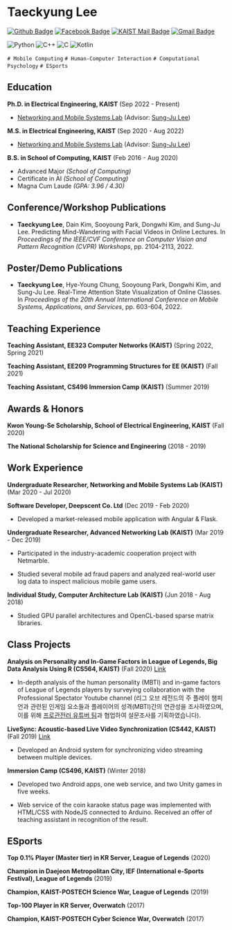 Taeckyung Lee
=============

[![Github Badge](https://img.shields.io/badge/Github-181717?style=flat-square&logo=Github&logoColor=white)](https://github.com/terry00123)
[![Facebook Badge](https://img.shields.io/badge/facebook-1877f2?style=flat-square&logo=facebook&logoColor=white&link=https://www.facebook.com/profile.php?id=100004804684905)](https://www.facebook.com/profile.php?id=100004804684905)
[![KAIST Mail Badge](https://img.shields.io/badge/KAIST_Mail-1487c8?style=flat-square&logo=Gmail&logoColor=white&link=mailto:terry00123@kaist.ac.kr)](mailto:terry00123@kaist.ac.kr)
[![Gmail Badge](https://img.shields.io/badge/Gmail-d14836?style=flat-square&logo=Gmail&logoColor=white&link=mailto:terry00123@gmail.com)](mailto:terry00123@gmail.com)

![Python](https://img.shields.io/badge/-Python-3776AB?style=flat&logo=python&logoColor=FFFFFF)
![C++](https://img.shields.io/badge/-C++-00599C?style=flat&logo=c%2B%2B&logoColor=FFFFFF)
![C](https://img.shields.io/badge/-C-888888?style=flat&logo=c&logoColor=FFFFFF)
![Kotlin](https://img.shields.io/badge/-Kotlin-0095D5?style=flat&logo=kotlin&logoColor=FFFFFF)

`# Mobile Computing` `# Human-Computer Interaction` `# Computational Psychology` `# ESports`


Education
---------

**Ph.D. in Electrical Engineering, KAIST** (Sep 2022 - Present)

- [Networking and Mobile Systems Lab](https://nmsl.kaist.ac.kr) (Advisor: [Sung-Ju Lee](https://sites.google.com/site/wewantsj/))

**M.S. in Electrical Engineering, KAIST** (Sep 2020 - Aug 2022)

- [Networking and Mobile Systems Lab](https://nmsl.kaist.ac.kr) (Advisor: [Sung-Ju Lee](https://sites.google.com/site/wewantsj/))

**B.S. in School of Computing, KAIST** (Feb 2016 - Aug 2020)

- Advanced Major *(School of Computing)*
- Certificate in AI *(School of Computing)*
- Magna Cum Laude *(GPA: 3.96 / 4.30)*


Conference/Workshop Publications
------------

- **Taeckyung Lee**, Dain Kim, Sooyoung Park, Dongwhi Kim, and Sung-Ju Lee. Predicting Mind-Wandering with Facial Videos in Online Lectures. In *Proceedings of the IEEE/CVF Conference on Computer Vision and Pattern Recognition (CVPR) Workshops*, pp. 2104-2113, 2022.


Poster/Demo Publications
-----------

- **Taeckyung Lee**, Hye-Young Chung, Sooyoung Park, Dongwhi Kim, and Sung-Ju Lee. Real-Time Attention State Visualization of Online Classes. In *Proceedings of the 20th Annual International Conference on Mobile Systems, Applications, and Services*, pp. 603-604, 2022.


Teaching Experience
-------------------

**Teaching Assistant, EE323 Computer Networks (KAIST)** (Spring 2022, Spring 2021)

**Teaching Assistant, EE209 Programming Structures for EE (KAIST)** (Fall 2021)

**Teaching Assistant, CS496 Immersion Camp (KAIST)** (Summer 2019)



Awards & Honors
---------------

**Kwon Young-Se Scholarship, School of Electrical Engineering, KAIST** (Fall 2020)

**The National Scholarship for Science and Engineering** (2018 - 2019)


Work Experience
---------------

**Undergraduate Researcher, Networking and Mobile Systems Lab (KAIST)** (Mar 2020 - Jul 2020)

**Software Developer, Deepscent Co. Ltd** (Dec 2019 - Feb 2020)

- Developed a market-released mobile application with Angular & Flask.

**Undergraduate Researcher, Advanced Networking Lab (KAIST)** (Mar 2019 - Dec 2019)

- Participated in the industry-academic cooperation project with Netmarble.

- Studied several mobile ad fraud papers and analyzed real-world user log data to inspect malicious mobile game users.

**Individual Study, Computer Architecture Lab (KAIST)** (Jun 2018 - Aug 2018)

- Studied GPU parallel architectures and OpenCL-based sparse matrix libraries.


Class Projects
--------------

**Analysis on Personality and In-Game Factors in League of Legends, Big Data Analysis Using R (CS564, KAIST)** (Fall 2020) [Link](https://github.com/terry00123/CS564-LoL-Personality)

- In-depth analysis of the human personality (MBTI) and in-game factors of League of Legends players by surveying collaboration with the Professional Spectator Youtube channel (리그 오브 레전드의 주 플레이 챔피언과 관련된 인게임 요소들과 플레이어의 성격(MBTI)간의 연관성을 조사하였으며, 이를 위해 [프로관전러 유튜버 팀](https://www.youtube.com/channel/UCqI5lyTpC79pOy2D-VXAMdA)과 협업하여 설문조사를 기획하였습니다).


**LiveSync: Acoustic-based Live Video Synchronization (CS442, KAIST)** (Fall 2019) [Link](https://github.com/terry00123/livesync)

- Developed an Android system for synchronizing video streaming between multiple devices.

**Immersion Camp (CS496, KAIST)** (Winter 2018)

- Developed two Android apps, one web service, and two Unity games in five weeks.

- Web service of the coin karaoke status page was implemented with HTML/CSS with NodeJS connected to Arduino. Received an offer of teaching assistant in recognition of the result.


ESports
--------

**Top 0.1% Player (Master tier) in KR Server, League of Legends** (2020)

**Champion in Daejeon Metropolitan City, IEF (International e-Sports Festival), League of Legends** (2019)

**Champion, KAIST-POSTECH Science War, League of Legends** (2019)

**Top-100 Player in KR Server, Overwatch** (2017)

**Champion, KAIST-POSTECH Cyber Science War, Overwatch** (2017)

<!--
**terry00123/terry00123** is a ✨ _special_ ✨ repository because its `README.md` (this file) appears on your GitHub profile.

Here are some ideas to get you started:

- 🔭 I’m currently working on ...
- 🌱 I’m currently learning ...
- 👯 I’m looking to collaborate on ...
- 🤔 I’m looking for help with ...
- 💬 Ask me about ...
- 📫 How to reach me: ...
- 😄 Pronouns: ...
- ⚡ Fun fact: ...
-->
